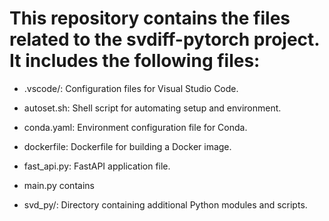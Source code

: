 # This repository contains the files related to the svdiff-pytorch project. It includes the following files:

* .vscode/: Configuration files for Visual Studio Code.

* autoset.sh: Shell script for automating setup and environment.

* conda.yaml: Environment configuration file for Conda.

* dockerfile: Dockerfile for building a Docker image.

* fast_api.py: FastAPI application file.
  
* main.py contains  
  
* svd_py/: Directory containing additional Python modules and scripts.
